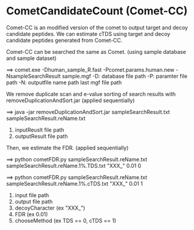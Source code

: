 # CometCandidateCount (Comet-CC)

Comet-CC is an modified version of the comet to output target and decoy candidate peptides.
We can estimate cTDS using target and decoy candidate peptides generated from Comet-CC.

Comet-CC can be searched the same as Comet. (using sample database and sample dataset)

==> comet.exe -Dhuman_sample_R.fast -Pcomet.params.human.new -NsampleSearchResult sample.mgf
-D: database file path
-P: paramter file path
-N: outputfile name path
last mgf file path

We remove duplicate scan and e-value sorting of search results with removeDuplicationAndSort.jar (applied sequentially)

==> java -jar removeDuplicationAndSort.jar sampleSearchResult.txt sampleSearchResult.reName.txt
1. inputReuslt file path
2. outputResult file path

Then, we estimate the FDR. (applied sequentially)

==> python cometFDR.py sampleSearchResult.reName.txt sampleSearchResult.reName.1%.TDS.txt "XXX_" 0.01 0

==> python cometFDR.py sampleSearchResult.reName.txt sampleSearchResult.reName.1%.cTDS.txt "XXX_" 0.01 1
1. input file path
2. output file path
3. decoyCharacter (ex "XXX_")
4. FDR (ex 0.01)
5. chooseMethod (ex TDS == 0, cTDS == 1)
